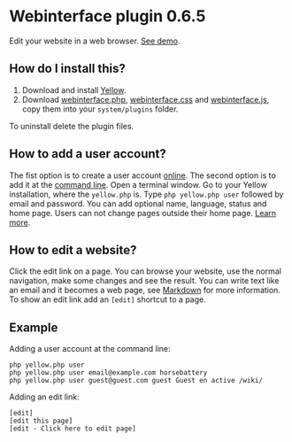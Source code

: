 Webinterface plugin 0.6.5
=========================
Edit your website in a web browser. [See demo](http://developers.datenstrom.se).

How do I install this?
----------------------
1. Download and install [Yellow](https://github.com/datenstrom/yellow/).  
3. Download [webinterface.php](webinterface.php?raw=true), [webinterface.css](webinterface.css?raw=true) and [webinterface.js](webinterface.js?raw=true), copy them into your `system/plugins` folder.  

To uninstall delete the plugin files.

How to add a user account?
-------------------------
The fist option is to create a user account [online](https://developers.datenstrom.se/tests/new-user). The second option is to add it at the [command line](https://github.com/datenstrom/yellow-plugins/tree/master/commandline). Open a terminal window. Go to your Yellow installation, where the `yellow.php` is. Type `php yellow.php user` followed by email and password. You can add  optional name, language, status and home page. Users can not change pages outside their home page. [Learn more](http://developers.datenstrom.se/help/how-to-add-a-user-account).

How to edit a website?
----------------------
Click the edit link on a page. You can browse your website, use the normal navigation, make some changes and see the result. You can write text like an email and it becomes a web page, see [Markdown](https://github.com/datenstrom/yellow-plugins/tree/master/markdown) for more information. To show an edit link add an `[edit]` shortcut to a page.

Example
-------
Adding a user account at the command line:
 
`php yellow.php user`  
`php yellow.php user email@example.com horsebattery`  
`php yellow.php user guest@guest.com guest Guest en active /wiki/`  

Adding an edit link:

    [edit]
    [edit this page]
    [edit - Click here to edit page]
